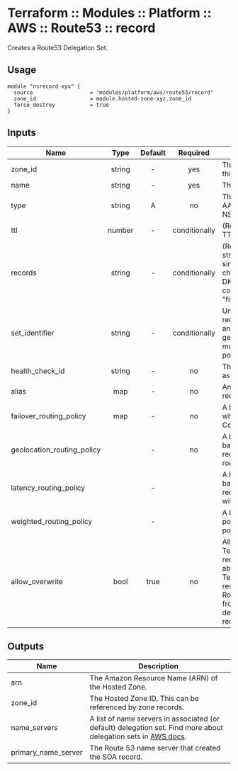 # Terraform :: Modules :: Platform :: AWS :: Route53 :: record

Creates a Route53 Delegation Set.

## Usage

```hcl
module "nsrecord-xyx" {
  source                  = "modules/platform/aws/route53/record"
  zone_id                 = module.hosted-zone-xyz.zone_id
  force_destroy           = true
}
```


## Inputs

| Name                       | Type    | Default             | Required      | Description
|----------------------------|:-------:|:-------------------:|:-------------:|------------
| zone_id                    | string  | -                   | yes           | The ID of the hosted zone to contain this record.
| name                       | string  | -                   | yes           | The name of the record.
| type                       | string  | A                   | no            | The record type. Valid values are A, AAAA, CAA, CNAME, DS, MX, NAPTR, NS, PTR, SOA, SPF, SRV and TXT.
| ttl                        | number  | -                   | conditionally | (Required for non-alias records) The TTL of the record.
| records                    | string  | -                   | conditionally | (Required for non-alias records) A string list of records. To specify a single record value longer than 255 characters such as a TXT record for DKIM, add \"\" inside the Terraform configuration string (e.g., "first255characters\"\"morecharacters")
| set_identifier             | string  | -                   | conditionally | Unique identifier to differentiate records with routing policies from one another. Required if using failover, geolocation, latency, multivalue_answer, or weighted routing policies.
| health_check_id            | string  | -                   | no            | The health check the record should be associated with.
| alias                      | map     | -                   | no            | An alias block. Conflicts with ttl & records.
| failover_routing_policy    | map     | -                   | no            | A block indicating the routing behavior when associated health check fails. Conflicts with any other routing policy.
| geolocation_routing_policy |         | -                   | no            | A block indicating a routing policy based on the geolocation of the requestor. Conflicts with any other routing policy.
| latency_routing_policy     |         | -                   |               | A block indicating a routing policy based on the latency between the requestor and an AWS region. Conflicts with any other routing policy.
| weighted_routing_policy    |         | -                   |               | A block indicating a weighted routing policy. Conflicts with any other routing policy.
| allow_overwrite            | bool    | true                | no            | Allow creation of this record in Terraform to overwrite an existing record, if any. This does not affect the ability to update the record in Terraform and does not prevent other resources within Terraform or manual Route 53 changes outside Terraform from overwriting this record. false by default. This configuration is not recommended for most environments.


## Outputs

| Name                    | Description
|-------------------------|------------
| arn                     | The Amazon Resource Name (ARN) of the Hosted Zone.
| zone_id                 | The Hosted Zone ID. This can be referenced by zone records.
| name_servers            | A list of name servers in associated (or default) delegation set. Find more about delegation sets in [AWS docs](https://docs.aws.amazon.com/Route53/latest/APIReference/actions-on-reusable-delegation-sets.html).
| primary_name_server     | The Route 53 name server that created the SOA record.
